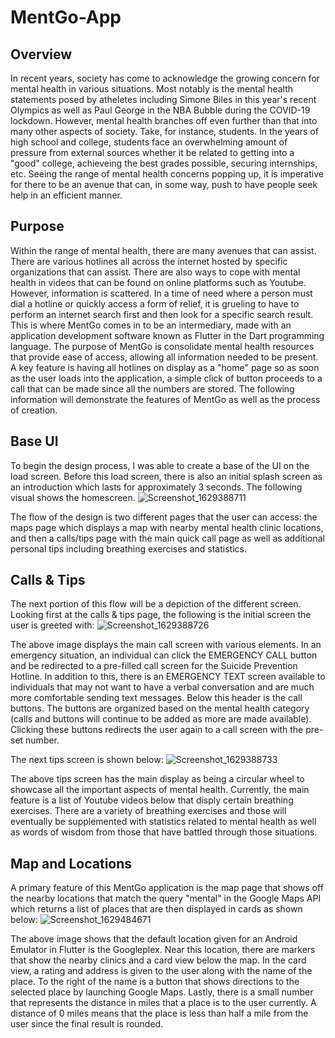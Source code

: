 # MentGo-App

## Overview
In recent years, society has come to acknowledge the growing concern for mental health in various situations. Most notably is the mental health statements posed by atheletes including Simone Biles in this year's recent Olympics as well as Paul George in the NBA Bubble during the COVID-19 lockdown. However, mental health branches off even further than that into many other aspects of society. Take, for instance, students. In the years of high school and college, students face an overwhelming amount of pressure from external sources whether it be related to getting into a "good" college, achieveing the best grades possible, securing internships, etc. Seeing the range of mental health concerns popping up, it is imperative for there to be an avenue that can, in some way, push to have people seek help in an efficient manner.

## Purpose
Within the range of mental health, there are many avenues that can assist. There are various hotlines all across the internet hosted by specific organizations that can assist. There are also ways to cope with mental health in videos that can be found on online platforms such as Youtube. However, information is scattered. In a time of need where a person must dial a hotline or quickly access a form of relief, it is grueling to have to perform an internet search first and then look for a specific search result. This is where MentGo comes in to be an intermediary, made with an application development software known as Flutter in the Dart programming language. The purpose of MentGo is consolidate mental health resources that provide ease of access, allowing all information needed to be present. A key feature is having all hotlines on display as a "home" page so as soon as the user loads into the application, a simple click of button proceeds to a call that can be made since all the numbers are stored. The following information will demonstrate the features of MentGo as well as the process of creation.

## Base UI
To begin the design process, I was able to create a base of the UI on the load screen. Before this load screen, there is also an initial splash screen as an introduction which lasts for approximately 3 seconds. The following visual shows the homescreen. 
![Screenshot_1629388711](https://user-images.githubusercontent.com/66923911/130102805-12ee4285-5bc0-4a60-add9-f06b663222ae.png)

The flow of the design is two different pages that the user can access: the maps page which displays a map with nearby mental health clinic locations, and then a calls/tips page with the main quick call page as well as additional personal tips including breathing exercises and statistics.

## Calls & Tips
The next portion of this flow will be a depiction of the different screen. Looking first at the calls & tips page, the following is the initial screen the user is greeted with:
![Screenshot_1629388726](https://user-images.githubusercontent.com/66923911/130113282-ab26d3e5-ec55-4b1f-8263-989796d8c289.png)

The above image displays the main call screen with various elements. In an emergency situation, an individual can click the EMERGENCY CALL button and be redirected to a pre-filled call screen for the Suicide Prevention Hotline. In addition to this, there is an EMERGENCY TEXT screen available to individuals that may not want to have a verbal conversation and are much more comfortable sending text messages. Below this header is the call buttons. The buttons are organized based on the mental health category (calls and buttons will continue to be added as more are made available). Clicking these buttons redirects the user again to a call screen with the pre-set number.

The next tips screen is shown below:
![Screenshot_1629388733](https://user-images.githubusercontent.com/66923911/130285620-5c77ed59-8847-4209-a9ef-5b86712e4c36.png)

The above tips screen has the main display as being a circular wheel to showcase all the important aspects of mental health. Currently, the main feature is a list of Youtube videos below that disply certain breathing exercises. There are a variety of breathing exercises and those will eventually be supplemented with statistics related to mental health as well as words of wisdom from those that have battled through those situations.

## Map and Locations
A primary feature of this MentGo application is the map page that shows off the nearby locations that match the query "mental" in the Google Maps API which returns a list of places that are then displayed in cards as shown below:
![Screenshot_1629484671](https://user-images.githubusercontent.com/66923911/130287685-93c76ffc-f57a-411f-90d9-cbde9fbfb377.png)

The above image shows that the default location given for an Android Emulator in Flutter is the Googleplex. Near this location, there are markers that show the nearby clinics and a card view below the map. In the card view, a rating and address is given to the user along with the name of the place. To the right of the name is a button that shows directions to the selected place by launching Google Maps. Lastly, there is a small number that represents the distance in miles that a place is to the user currently. A distance of 0 miles means that the place is less than half a mile from the user since the final result is rounded.

